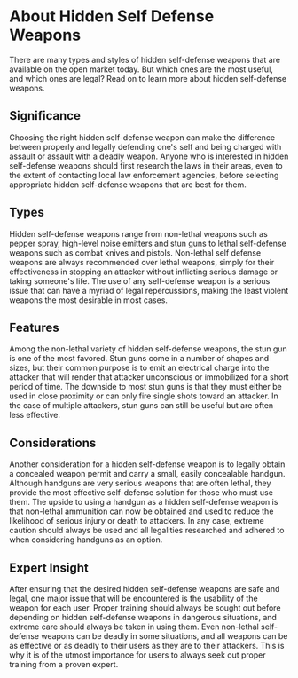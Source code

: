 # About Hidden Self Defense Weapons

There are many types and styles of hidden self-defense weapons that are available on the open market today. But which ones are the most useful, and which ones are legal? Read on to learn more about hidden self-defense weapons.

## Significance

Choosing the right hidden self-defense weapon can make the difference between properly and legally defending one's self and being charged with assault or assault with a deadly weapon. Anyone who is interested in hidden self-defense weapons should first research the laws in their areas, even to the extent of contacting local law enforcement agencies, before selecting appropriate hidden self-defense weapons that are best for them.

## Types

Hidden self-defense weapons range from non-lethal weapons such as pepper spray, high-level noise emitters and stun guns to lethal self-defense weapons such as combat knives and pistols. Non-lethal self defense weapons are always recommended over lethal weapons, simply for their effectiveness in stopping an attacker without inflicting serious damage or taking someone's life. The use of any self-defense weapon is a serious issue that can have a myriad of legal repercussions, making the least violent weapons the most desirable in most cases.

## Features

Among the non-lethal variety of hidden self-defense weapons, the stun gun is one of the most favored. Stun guns come in a number of shapes and sizes, but their common purpose is to emit an electrical charge into the attacker that will render that attacker unconscious or immobilized for a short period of time. The downside to most stun guns is that they must either be used in close proximity or can only fire single shots toward an attacker. In the case of multiple attackers, stun guns can still be useful but are often less effective.

## Considerations

Another consideration for a hidden self-defense weapon is to legally obtain a concealed weapon permit and carry a small, easily concealable handgun. Although handguns are very serious weapons that are often lethal, they provide the most effective self-defense solution for those who must use them. The upside to using a handgun as a hidden self-defense weapon is that non-lethal ammunition can now be obtained and used to reduce the likelihood of serious injury or death to attackers. In any case, extreme caution should always be used and all legalities researched and adhered to when considering handguns as an option.

## Expert Insight

After ensuring that the desired hidden self-defense weapons are safe and legal, one major issue that will be encountered is the usability of the weapon for each user. Proper training should always be sought out before depending on hidden self-defense weapons in dangerous situations, and extreme care should always be taken in using them. Even non-lethal self-defense weapons can be deadly in some situations, and all weapons can be as effective or as deadly to their users as they are to their attackers. This is why it is of the utmost importance for users to always seek out proper training from a proven expert.

